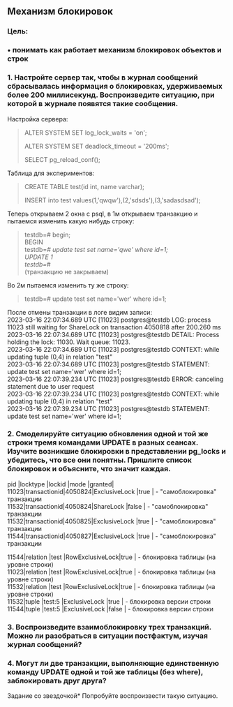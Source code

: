 ## Механизм блокировок

### Цель:
### • понимать как работает механизм блокировок объектов и строк

### 1. Настройте сервер так, чтобы в журнал сообщений сбрасывалась информация о блокировках, удерживаемых более 200 миллисекунд. Воспроизведите ситуацию, при которой в журнале появятся такие сообщения.

Настройка сервера:

>ALTER SYSTEM SET log_lock_waits = 'on';
>
>ALTER SYSTEM SET deadlock_timeout = '200ms';
>
>SELECT pg_reload_conf();
>

Таблица для экспериментов:

>CREATE TABLE test(id int, name varchar);
>
>INSERT into test values(1,'qwqw'),(2,'sdsds'),(3,'sadasdsad');

Теперь открываем 2 окна с psql, в 1м открываем транзакцию и пытаемся изменить какую нибудь строку:
>testdb=# begin;</br>
>BEGIN</br>
>testdb=*# update test set name='qwe' where id=1;</br>
>UPDATE 1</br>
>testdb=*#</br>
(транзакцию не закрываем) </br>

Во 2м пытаемся изменить ту же строку:
>testdb=# update test set name='wer' where id=1;</br>

После отмены транзакции в логе видим записи:</br>
2023-03-16 22:07:34.689 UTC [11023] postgres@testdb LOG:  process 11023 still waiting for ShareLock on transaction 4050818 after 200.260 ms</br>
2023-03-16 22:07:34.689 UTC [11023] postgres@testdb DETAIL:  Process holding the lock: 11030. Wait queue: 11023.</br>
2023-03-16 22:07:34.689 UTC [11023] postgres@testdb CONTEXT:  while updating tuple (0,4) in relation "test"</br>
2023-03-16 22:07:34.689 UTC [11023] postgres@testdb STATEMENT:  update test set name='wer' where id=1;</br>
2023-03-16 22:07:39.234 UTC [11023] postgres@testdb ERROR:  canceling statement due to user request</br>
2023-03-16 22:07:39.234 UTC [11023] postgres@testdb CONTEXT:  while updating tuple (0,4) in relation "test"</br>
2023-03-16 22:07:39.234 UTC [11023] postgres@testdb STATEMENT:  update test set name='wer' where id=1;</br>


### 2. Смоделируйте ситуацию обновления одной и той же строки тремя командами UPDATE в разных сеансах. Изучите возникшие блокировки в представлении pg_locks и убедитесь, что все они понятны. Пришлите список блокировок и объясните, что значит каждая.

pid  |locktype     |lockid |mode            |granted|</br>
11023|transactionid|4050824|ExclusiveLock   |true   | - "самоблокировка" транзакции </br>
11532|transactionid|4050824|ShareLock       |false  | - "самоблокировка" транзакции </br>
11532|transactionid|4050825|ExclusiveLock   |true   | - "самоблокировка" транзакции </br>
11544|transactionid|4050827|ExclusiveLock   |true   | - "самоблокировка" транзакции </br>

11544|relation     |test   |RowExclusiveLock|true   | - блокировка таблицы (на уровне строки)</br> 
11023|relation     |test   |RowExclusiveLock|true   | - блокировка таблицы (на уровне строки)</br>
11532|relation     |test   |RowExclusiveLock|true   | - блокировка таблицы (на уровне строки)</br>
11532|tuple        |test:5 |ExclusiveLock   |true   | - блокировка версии строки</br>
11544|tuple        |test:5 |ExclusiveLock   |false  | - блокировка версии строки</br>

### 3. Воспроизведите взаимоблокировку трех транзакций. Можно ли разобраться в ситуации постфактум, изучая журнал сообщений?

### 4. Могут ли две транзакции, выполняющие единственную команду UPDATE одной и той же таблицы (без where), заблокировать друг друга?

Задание со звездочкой*
Попробуйте воспроизвести такую ситуацию.
